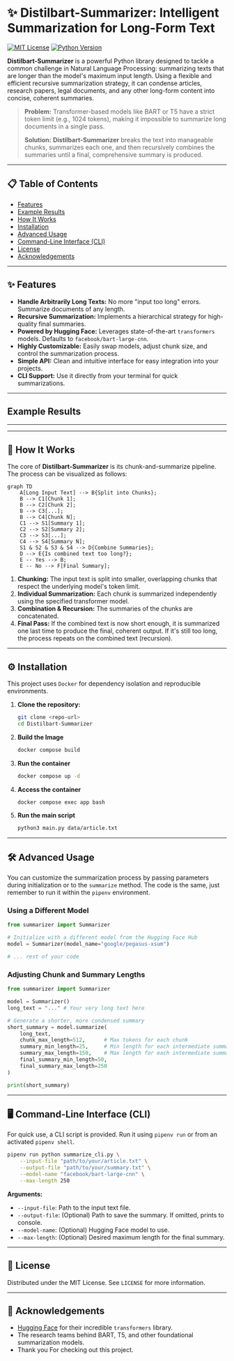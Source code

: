 # ✨ Distilbart-Summarizer: Intelligent Summarization for Long-Form Text

[![MIT License](https://img.shields.io/badge/License-MIT-green.svg)](https://choosealicense.com/licenses/mit/)
[![Python Version](https://img.shields.io/badge/python-3.8+-blue.svg)](https://www.python.org/downloads/)

<!-- Add other badges once you have them, e.g., PyPI, Build Status -->
<!-- [![PyPI version](https://badge.fury.io/py/Distilbart-Summarizer.svg)](https://badge.fury.io/py/Distilbart-Summarizer) -->
<!-- [![Build Status](https://travis-ci.org/your-username/Distilbart-Summarizer.svg?branch=main)](https://travis-ci.org/your-username/Distilbart-Summarizer) -->

**Distilbart-Summarizer** is a powerful Python library designed to tackle a common challenge in Natural Language Processing: summarizing texts that are longer than the model's maximum input length. Using a flexible and efficient recursive summarization strategy, it can condense articles, research papers, legal documents, and any other long-form content into concise, coherent summaries.

> **Problem:** Transformer-based models like BART or T5 have a strict token limit (e.g., 1024 tokens), making it impossible to summarize long documents in a single pass.
>
> **Solution:** **Distilbart-Summarizer** breaks the text into manageable chunks, summarizes each one, and then recursively combines the summaries until a final, comprehensive summary is produced.

---

## 📋 Table of Contents

- [Features](#-features)
- [Example Results](#-example-results)
- [How It Works](#-how-it-works)
- [Installation](#-installation)
- [Advanced Usage](#-advanced-usage)
- [Command-Line Interface (CLI)](#-command-line-interface-cli)
- [License](#-license)
- [Acknowledgements](#-acknowledgements)

---

## ✨ Features

- **Handle Arbitrarily Long Texts:** No more "input too long" errors. Summarize documents of any length.
- **Recursive Summarization:** Implements a hierarchical strategy for high-quality final summaries.
- **Powered by Hugging Face:** Leverages state-of-the-art `transformers` models. Defaults to `facebook/bart-large-cnn`.
- **Highly Customizable:** Easily swap models, adjust chunk size, and control the summarization process.
- **Simple API:** Clean and intuitive interface for easy integration into your projects.
- **CLI Support:** Use it directly from your terminal for quick summarizations.

---

## Example Results

---

---

## 🧠 How It Works

The core of **Distilbart-Summarizer** is its chunk-and-summarize pipeline. The process can be visualized as follows:

```mermaid
graph TD
    A[Long Input Text] --> B{Split into Chunks};
    B --> C1[Chunk 1];
    B --> C2[Chunk 2];
    B --> C3[...];
    B --> C4[Chunk N];
    C1 --> S1[Summary 1];
    C2 --> S2[Summary 2];
    C3 --> S3[...];
    C4 --> S4[Summary N];
    S1 & S2 & S3 & S4 --> D{Combine Summaries};
    D --> E{Is combined text too long?};
    E -- Yes --> B;
    E -- No --> F[Final Summary];
```

1.  **Chunking:** The input text is split into smaller, overlapping chunks that respect the underlying model's token limit.
2.  **Individual Summarization:** Each chunk is summarized independently using the specified transformer model.
3.  **Combination & Recursion:** The summaries of the chunks are concatenated.
4.  **Final Pass:** If the combined text is now short enough, it is summarized one last time to produce the final, coherent output. If it's still too long, the process repeats on the combined text (recursion).

---

## ⚙️ Installation

This project uses `Docker` for dependency isolation and reproducible environments.

1.  **Clone the repository:**

    ```bash
    git clone <repo-url>
    cd Distilbart-Summarizer
    ```

2.  **Build the Image**

    ```bash
    docker compose build
    ```

3.  **Run the container**

    ```bash
    docker compose up -d
    ```

4.  **Access the container**

    ```bash
    docker compose exec app bash
    ```

5.  **Run the main script**

    ```bash
    python3 main.py data/article.txt
    ```

---

## 🛠️ Advanced Usage

You can customize the summarization process by passing parameters during initialization or to the `summarize` method. The code is the same, just remember to run it within the `pipenv` environment.

### Using a Different Model

```python
from summarizer import Summarizer

# Initialize with a different model from the Hugging Face Hub
model = Summarizer(model_name="google/pegasus-xsum")

# ... rest of your code
```

### Adjusting Chunk and Summary Lengths

```python
from summarizer import Summarizer

model = Summarizer()
long_text = "..." # Your very long text here

# Generate a shorter, more condensed summary
short_summary = model.summarize(
    long_text,
    chunk_max_length=512,      # Max tokens for each chunk
    summary_min_length=25,     # Min length for each intermediate summary
    summary_max_length=150,    # Max length for each intermediate summary
    final_summary_min_length=50,
    final_summary_max_length=250
)

print(short_summary)
```

---

## 🖥️ Command-Line Interface (CLI)

For quick use, a CLI script is provided. Run it using `pipenv run` or from an activated `pipenv shell`.

```bash
pipenv run python summarize_cli.py \
    --input-file "path/to/your/article.txt" \
    --output-file "path/to/your/summary.txt" \
    --model-name "facebook/bart-large-cnn" \
    --max-length 250
```

**Arguments:**

- `--input-file`: Path to the input text file.
- `--output-file`: (Optional) Path to save the summary. If omitted, prints to console.
- `--model-name`: (Optional) Hugging Face model to use.
- `--max-length`: (Optional) Desired maximum length for the final summary.

---

## 📜 License

Distributed under the MIT License. See `LICENSE` for more information.

---

## 🙏 Acknowledgements

- [Hugging Face](https://huggingface.co/) for their incredible `transformers` library.
- The research teams behind BART, T5, and other foundational summarization models.
- Thank you For checking out this project.
